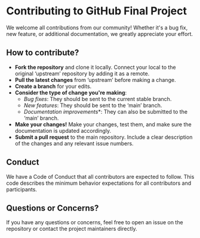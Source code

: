 # Contributing to GitHub Final Project

We welcome all contributions from our community! Whether it's a bug fix, new feature, or additional documentation, we greatly appreciate your effort.

## How to contribute?

- **Fork the repository** and clone it locally. Connect your local to the original ‘upstream’ repository by adding it as a remote.
- **Pull the latest changes** from ‘upstream’ before making a change.
- **Create a branch** for your edits.
- **Consider the type of change you're making**:
  - *Bug fixes*: They should be sent to the current stable branch.
  - *New features*: They should be sent to the ‘main’ branch.
  - *Documentation improvements**: They can also be submitted to the ‘main’ branch.
- **Make your changes!** Make your changes, test them, and make sure the documentation is updated accordingly.
- **Submit a pull request** to the main repository. Include a clear description of the changes and any relevant issue numbers.

## Conduct

We have a Code of Conduct that all contributors are expected to follow. This code describes the minimum behavior expectations for all contributors and participants.

## Questions or Concerns?

If you have any questions or concerns, feel free to open an issue on the repository or contact the project maintainers directly.
